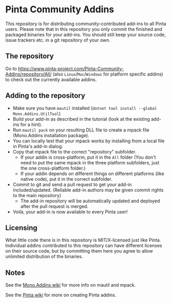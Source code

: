 # Pinta Community Addins

This repository is for distributing community-contributed add-ins to all Pinta users. Please note that in this repository you only commit the finished and packaged binaries for your add-ins. You should still keep your source code, issue trackers etc. in a git repository of your own.

## The repository

Go to https://www.pinta-project.com/Pinta-Community-Addins/repository/All/ (also `Linux`/`Mac`/`Windows` for platform specific addins) to check out the currently available addins.

## Adding to the repository

- Make sure you have `mautil` installed (`dotnet tool install --global Mono.Addins.UtilTool`)
- Build your add-in as described in the tutorial (look at the existing add-ins for a hint).
- Run `mautil pack` on your resulting DLL file to create a mpack file (Mono.Addins installation package).
- You can locally test that your mpack works by installing from a local file in Pinta's add-in dialog.
- Copy that mpack file to the correct "repository" subfolder.
  - If your addin is cross-platform, put it in the `All` folder (You don't need to put the same mpack in the three platform subfolders, just the one cross-platform folder.)
  - If your addin depends on different things on different platforms (like native code), put it in the correct subfolder.
- Commit to git and send a pull request to get your add-in included/updated. (Reliable add-in authors may be given commit rights to the main repository)
  - The add-in repository will be automatically updated and deployed after the pull request is merged.
- Voilà, your add-in is now available to every Pinta user!

## Licensing
What little code there is in this repository is MIT/X-licensed just like Pinta. Individual addins contributed to this repository can have different licenses on their source code, but by committing them here you agree to allow unlimited distribution of the binaries.

## Notes
See the [Mono.Addins wiki](https://github.com/mono/mono-addins/wiki) for more info on mautil and mpack.

See the [Pinta wiki](https://github.com/PintaProject/Pinta/wiki) for more on creating Pinta addins.
